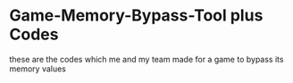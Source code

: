 # Game-Memory-Bypass-Tool plus Codes
 these are the codes which me and my team made for a game to bypass its memory values

